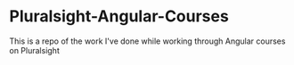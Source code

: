 # Pluralsight-Angular-Courses
This is a repo of the work I've done while working through Angular courses on Pluralsight
